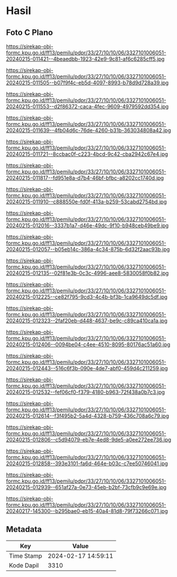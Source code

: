 # Hasil

## Foto C Plano

https://sirekap-obj-formc.kpu.go.id/ff13/pemilu/pdpr/33/27/10/10/06/3327101006051-20240215-011421--4beaedbb-1923-42e9-9c81-af6c6285cff5.jpg

https://sirekap-obj-formc.kpu.go.id/ff13/pemilu/pdpr/33/27/10/10/06/3327101006051-20240215-011505--b07f9f4c-eb5d-4097-8993-b78d9d728a39.jpg

https://sirekap-obj-formc.kpu.go.id/ff13/pemilu/pdpr/33/27/10/10/06/3327101006051-20240215-011553--d2f86372-caca-4fec-9609-4979592dd354.jpg

https://sirekap-obj-formc.kpu.go.id/ff13/pemilu/pdpr/33/27/10/10/06/3327101006051-20240215-011639--4fb04d6c-76de-4260-b31b-363034808a42.jpg

https://sirekap-obj-formc.kpu.go.id/ff13/pemilu/pdpr/33/27/10/10/06/3327101006051-20240215-011721--8ccbac0f-c223-4bcd-9c42-cba2942c67e4.jpg

https://sirekap-obj-formc.kpu.go.id/ff13/pemilu/pdpr/33/27/10/10/06/3327101006051-20240215-011817--fd951e8a-d7b4-46bf-bfbc-a8202cc1740d.jpg

https://sirekap-obj-formc.kpu.go.id/ff13/pemilu/pdpr/33/27/10/10/06/3327101006051-20240215-011910--c888550e-fd0f-413a-b259-53cabd2754bd.jpg

https://sirekap-obj-formc.kpu.go.id/ff13/pemilu/pdpr/33/27/10/10/06/3327101006051-20240215-012016--3337b1a7-d46e-49dc-9f10-b948ceb49be9.jpg

https://sirekap-obj-formc.kpu.go.id/ff13/pemilu/pdpr/33/27/10/10/06/3327101006051-20240215-012057--b05eb14c-386a-4c34-875b-6d32f2aac93b.jpg

https://sirekap-obj-formc.kpu.go.id/ff13/pemilu/pdpr/33/27/10/10/06/3327101006051-20240215-012135--02f81e3b-0c3c-4996-aee8-5830058f0b82.jpg

https://sirekap-obj-formc.kpu.go.id/ff13/pemilu/pdpr/33/27/10/10/06/3327101006051-20240215-012225--ce82f795-9cd3-4c4b-bf3b-1ca9649dc5df.jpg

https://sirekap-obj-formc.kpu.go.id/ff13/pemilu/pdpr/33/27/10/10/06/3327101006051-20240215-012323--2faf20eb-d448-4637-be9c-c89ca410ca1a.jpg

https://sirekap-obj-formc.kpu.go.id/ff13/pemilu/pdpr/33/27/10/10/06/3327101006051-20240215-012406--0094be04-c4ee-4510-8095-80176ac51a60.jpg

https://sirekap-obj-formc.kpu.go.id/ff13/pemilu/pdpr/33/27/10/10/06/3327101006051-20240215-012443--516c6f3b-090e-4de7-abf0-459d4c211259.jpg

https://sirekap-obj-formc.kpu.go.id/ff13/pemilu/pdpr/33/27/10/10/06/3327101006051-20240215-012532--fef06cf0-f379-4180-b963-72f438a0b7c3.jpg

https://sirekap-obj-formc.kpu.go.id/ff13/pemilu/pdpr/33/27/10/10/06/3327101006051-20240215-012614--f3f495b2-5a4d-4328-b759-436c708a6c79.jpg

https://sirekap-obj-formc.kpu.go.id/ff13/pemilu/pdpr/33/27/10/10/06/3327101006051-20240215-012806--c5d94079-eb7e-4ed8-9de5-a0ee272ee736.jpg

https://sirekap-obj-formc.kpu.go.id/ff13/pemilu/pdpr/33/27/10/10/06/3327101006051-20240215-012858--393e3101-fa6d-464e-b03c-c7ee50746041.jpg

https://sirekap-obj-formc.kpu.go.id/ff13/pemilu/pdpr/33/27/10/10/06/3327101006051-20240215-012939--651af27a-0e73-45eb-b2bf-73cfb9c9e69e.jpg

https://sirekap-obj-formc.kpu.go.id/ff13/pemilu/pdpr/33/27/10/10/06/3327101006051-20240217-145300--b295bae0-eb15-40a4-81d8-79f73266c071.jpg


## Metadata

| Key        | Value               |
| ---------- | ------------------- |
| Time Stamp | 2024-02-17 14:59:11 |
| Kode Dapil | 3310                |



